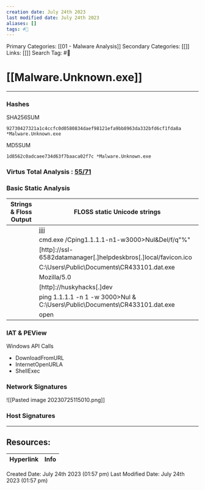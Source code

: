 ```yaml
---
creation date: July 24th 2023
last modified date: July 24th 2023
aliases: []
tags: #📖
---
```


Primary Categories: [[01 - Malware Analysis]] 
Secondary Categories: [[]] 
Links: [[]] 
Search Tag: #📖  

# [[Malware.Unknown.exe]]  

---
### Hashes 

SHA256SUM
```
92730427321a1c4ccfc0d0580834daef98121efa9bb8963da332bfd6cf1fda8a *Malware.Unknown.exe
```
MD5SUM
```
1d8562c0adcaee734d63f7baaca02f7c *Malware.Unknown.exe
```

### Virtus Total Analysis : [55/71](https://www.virustotal.com/gui/file/92730427321a1c4ccfc0d0580834daef98121efa9bb8963da332bfd6cf1fda8a)


### Basic Static Analysis

| Strings & Floss Output | FLOSS static Unicode strings                                               |
| ---------------------- | -------------------------------------------------------------------------- |
|                        | jjjj                                                                       |
|                        | cmd.exe /Cping1.1.1.1-n1-w3000>Nul&Del/f/q"%"                              |
|                        | [http]://ssl-6582datamanager[.]helpdeskbros[.]local/favicon.ico            |
|                        | C:\Users\Public\Documents\CR433101.dat.exe                                 |
|                        | Mozilla/5.0                                                                |
|                        | [http]://huskyhacks[.]dev                                                  |
|                        | ping 1.1.1.1 -n 1 -w 3000>Nul & C:\Users\Public\Documents\CR433101.dat.exe |
|                        | open |

### IAT & PEView

Windows API Calls
- DownloadFromURL
- InternetOpenURLA
- ShellExec

### Network Signatures

![[Pasted image 20230725115010.png]]

### Host Signatures








___

## Resources:

| Hyperlink | Info |
| --------- | ---- |


Created Date: July 24th 2023 (01:57 pm) 
Last Modified Date: July 24th 2023 (01:57 pm)
